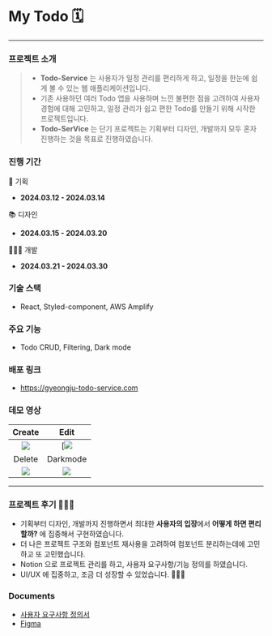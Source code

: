 # My Todo 🗓

------------
### 프로젝트 소개

> - **Todo-Service** 는 사용자가 일정 관리를 편리하게 하고, 일정을 한눈에 쉽게 볼 수 있는 웹 애플리케이션입니다. 
> - 기존 사용하던 여러 Todo 앱을 사용하며 느낀 불편한 점을 고려하여 사용자 경험에 대해 고민하고, 일정 관리가 쉽고 편한 Todo를 만들기 위해 시작한 프로젝트입니다.
> - **Todo-SerVice** 는 단기 프로젝트는 기획부터 디자인, 개발까지 모두 혼자 진행하는 것을 목표로 진행하였습니다. 

### 진행 기간

📄 기획  
- **2024.03.12 - 2024.03.14**

📚 디자인  
- **2024.03.15 - 2024.03.20**

👩🏻‍💻 개발  
- **2024.03.21 - 2024.03.30**

### 기술 스택

- React, Styled-component, AWS Amplify

### 주요 기능

- Todo CRUD, Filtering, Dark mode

### 배포 링크

- https://gyeongju-todo-service.com

### 데모 영상

|Create|Edit|
|:-:|:-:|
|![](https://github.com/jkj1230/todo-service/assets/127480050/cd67245b-bea8-4498-bb94-35cfd4461477) | [![](https://github.com/jkj1230/todo-service/assets/127480050/72319f6a-7d47-461e-8631-b955ca252ad1)|
|Delete|Darkmode|
|![](https://github.com/jkj1230/todo-service/assets/127480050/802320d1-a061-4591-bf21-33a5ff6c1624)|![](https://github.com/jkj1230/todo-service/assets/127480050/91afc3a1-9852-4478-b44c-4941f0bbef0d)|

------------

### 프로젝트 후기 🙇🏻‍♀️

- 기획부터 디자인, 개발까지 진행하면서 최대한 **사용자의 입장**에서 **어떻게 하면 편리할까?** 에 집중해서 구현하였습니다.
- 더 나은 프로젝트 구조와 컴포넌트 재사용을 고려하여 컴포넌트 분리하는데에 고민하고 또 고민했습니다.
- Notion 으로 프로젝트 관리를 하고, 사용자 요구사항/기능 정의를 하였습니다.
- UI/UX 에 집중하고, 조금 더 성장할 수 있었습니다. 👩🏻‍💻

### Documents

- [사용자 요구사항 정의서](https://www.notion.so/c9f08ecf0451430893af9c3f6206229a?pvs=4)
- [Figma](https://www.figma.com/file/pUqMQkXPpaZtXJSSrktPhQ/Todo?type=design&node-id=0%3A1&mode=dev&t=AxyoVvZ1IxoXZ3HW-1)
